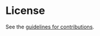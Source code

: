 # License

See the
[guidelines for contributions](https://github.com/ietf-wg-jose/json-web-proof/blob/main/CONTRIBUTING.md).

